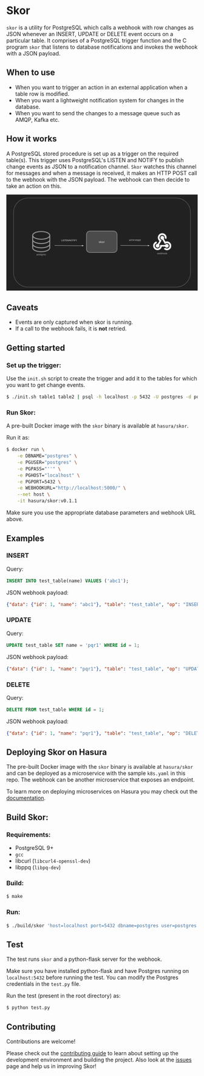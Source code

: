 # Skor

`skor` is a utility for PostgreSQL which calls a webhook with row changes as JSON whenever an INSERT, UPDATE or DELETE event occurs on a particular table. It comprises of a PostgreSQL trigger function and the C program `skor` that listens to database notifications and invokes the webhook with a JSON payload.

## When to use
- When you want to trigger an action in an external application when a table row is modified.
- When you want a lightweight notification system for changes in the database.
- When you want to send the changes to a message queue such as AMQP, Kafka etc.

## How it works
A PostgreSQL stored procedure is set up as a trigger on the required table(s). This trigger uses PostgreSQL's LISTEN and NOTIFY to publish change events as JSON to a notification channel. `Skor` watches this channel for messages and when a message is received, it makes an HTTP POST call to the webhook with the JSON payload. The webhook can then decide to take an action on this.

![Skor Architecture Diagram](skor-arch.png "Skor Architecture")


## Caveats
- Events are only captured when skor is running.
- If a call to the webhook fails, it is **not** retried.

## Getting started

### Set up the trigger:

Use the `init.sh` script to create the trigger and add it to the tables for which you want to get change events.

```bash
$ ./init.sh table1 table2 | psql -h localhost -p 5432 -U postgres -d postgres --
```

### Run Skor:
A pre-built Docker image with the `skor` binary is available at `hasura/skor`.

Run it as:

```bash
$ docker run \
    -e DBNAME="postgres" \
    -e PGUSER="postgres" \
    -e PGPASS="''" \
    -e PGHOST="localhost" \
    -e PGPORT=5432 \
    -e WEBHOOKURL="http://localhost:5000/" \
    --net host \
    -it hasura/skor:v0.1.1
```

Make sure you use the appropriate database parameters and webhook URL above.

## Examples

### INSERT

Query:
```sql
INSERT INTO test_table(name) VALUES ('abc1');
```

JSON webhook payload:

```json
{"data": {"id": 1, "name": "abc1"}, "table": "test_table", "op": "INSERT"}
```

### UPDATE

Query:
```sql
UPDATE test_table SET name = 'pqr1' WHERE id = 1;
```

JSON webhook payload:

```json
{"data": {"id": 1, "name": "pqr1"}, "table": "test_table", "op": "UPDATE"}
```

### DELETE

Query:
```sql
DELETE FROM test_table WHERE id = 1;
```

JSON webhook payload:

```json
{"data": {"id": 1, "name": "pqr1"}, "table": "test_table", "op": "DELETE"}
```

## Deploying Skor on Hasura

The pre-built Docker image with the `skor` binary is available at `hasura/skor` and can be deployed as a microservice with the sample `k8s.yaml` in this repo.
The webhook can be another microservice that exposes an endpoint.

To learn more on deploying microservices on Hasura you may check out the [documentation](https://docs.hasura.io/0.15/manual/microservices/index.html).


## Build Skor:

### Requirements:

- PostgreSQL 9+
- `gcc` 
- libcurl (`libcurl4-openssl-dev`) 
- libppq (`libpq-dev`)


### Build:

```bash
$ make
```
### Run:

```bash
$ ./build/skor 'host=localhost port=5432 dbname=postgres user=postgres password=' http://localhost:5000
```

## Test

The test runs `skor` and a python-flask server for the webhook. 

Make sure you have installed python-flask and have Postgres running on `localhost:5432` before running the test.
You can modify the Postgres credentials in the `test.py` file.

Run the test (present in the root directory) as:

```bash
$ python test.py
```

## Contributing
Contributions are welcome! 

Please check out the [contributing guide](CONTRIBUTING.md) to learn about setting up the development environment and building the project. Also look at the [issues](https://github.com/hasura/skor/issues) page and help us in improving Skor!
